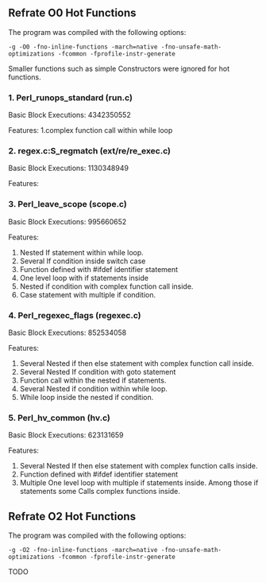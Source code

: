 ## Refrate O0 Hot Functions

The program was compiled with the following options:

```-g -O0 -fno-inline-functions -march=native -fno-unsafe-math-optimizations -fcommon -fprofile-instr-generate```

Smaller functions such as simple Constructors were ignored for hot functions.

### 1. Perl_runops_standard (run.c)
Basic Block Executions: 4342350552

Features:
1.complex function call within while loop

### 2. regex.c:S_regmatch (ext/re/re_exec.c)
Basic Block Executions: 1130348949

Features:




### 3. Perl_leave_scope (scope.c)
Basic Block Executions: 995660652

Features:
1.	Nested If statement within while loop.
2.	Several If condition inside switch case
3.	Function defined with #ifdef identifier statement
4.	One level loop with if statements inside
5.	Nested if condition with complex function call inside.
6.	Case statement with multiple if condition.


### 4. Perl_regexec_flags (regexec.c)
Basic Block Executions: 852534058

Features:
1.	Several Nested if then else statement with complex function call inside.
2.	Several Nested If condition with goto statement 
3.	Function call within the nested if statements.
4.	Several Nested if condition within while loop.
5.	While loop inside the nested if condition.


### 5. Perl_hv_common (hv.c)
Basic Block Executions: 623131659

Features:

1.	Several Nested If then else statement with complex function calls inside.
2.	Function defined with #ifdef identifier statement
3.	Multiple One level loop with multiple if statements inside. Among those if statements some 
Calls complex functions inside.


## Refrate O2 Hot Functions

The program was compiled with the following options:

```-g -O2 -fno-inline-functions -march=native -fno-unsafe-math-optimizations -fcommon -fprofile-instr-generate```

TODO
